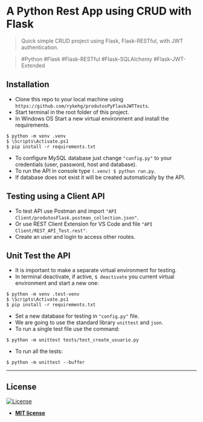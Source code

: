 # A Python Rest App using CRUD with Flask
> Quick simple CRUD project using Flask, Flask-RESTful, with JWT authentication.

> #Python #Flask #Flask-RESTful #Flask-SQLAlchemy #Flask-JWT-Extended

## Installation
- Clone this repo to your local machine using `https://github.com/rykehg/produtosPyFlaskJWTTests`.
- Start terminal in the root folder of this project.
- In Windows OS Start a new virtual environment and install the requirements.
```shell
$ python -m venv .venv
$ \Scripts\Activate.ps1
$ pip install -r requirements.txt
```
- To configure MySQL database just change `"config.py"` to your credentials (user, password, host and database).
- To run the API in console type `(.venv) $ python run.py`.
- If database does not exist it will be created automatically by the API.

## Testing using a Client API
- To test API use Postman and import `"API Client/produtosFlask.postman_collection.json"`.
- Or use REST Client Extension for VS Code and file `"API Client/REST_API_Test.rest"`.
- Create an user and login to access other routes.

## Unit Test the API
- It is important to make a separate virtual environment for testing.
- In terminal deactivate, if active, `$ deactivate` you current virtual environment and start a new one:
```shell
$ python -m venv .test-venv
$ \Scripts\Activate.ps1
$ pip install -r requirements.txt
```

- Set a new database for testing in `"config.py"` file.
- We are going to use the standard library `unittest` and `json`.
- To run a single test file use the command:
```shell
$ python -m unittest tests/test_create_usuario.py
```

- To run all the tests:
```shell
$ python -m unittest --buffer
```


---

## License

[![License](http://img.shields.io/:license-mit-blue.svg?style=flat-square)](http://badges.mit-license.org)

- **[MIT license](http://opensource.org/licenses/mit-license.php)**

